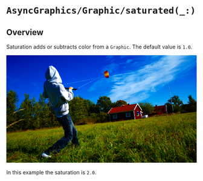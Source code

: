 # ``AsyncGraphics/Graphic/saturated(_:)``

## Overview

Saturation adds or subtracts color from a ``Graphic``. The default value is `1.0`.

![Saturation](https://github.com/heestand-xyz/AsyncGraphics-Docs/blob/main/Images/Effects/Color-Shift-Saturation-200.png?raw=true)

In this example the saturation is `2.0`. 
